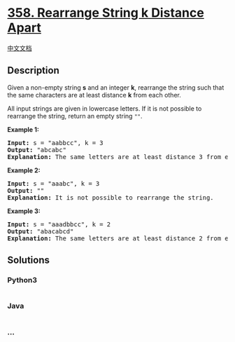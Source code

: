 # [358. Rearrange String k Distance Apart](https://leetcode.com/problems/rearrange-string-k-distance-apart)

[中文文档](/solution/0300-0399/0358.Rearrange%20String%20k%20Distance%20Apart/README.md)

## Description

<p>Given a non-empty string <b>s</b> and an integer <b>k</b>, rearrange the string such that the same characters are at least distance <b>k</b> from each other.</p>

<p>All input strings are given in lowercase letters. If it is not possible to rearrange the string, return an empty string <code>""</code>.</p>

<p><strong>Example 1:</strong></p>

<div>
<pre>
<strong>Input: </strong>s = <span id="example-input-1-1">"aabbcc"</span>, k = <span id="example-input-1-2">3</span>
<strong>Output: </strong><span id="example-output-1">"abcabc" 
<strong>Explanation: </strong></span>The same letters are at least distance 3 from each other.
</pre>

<div>
<p><strong>Example 2:</strong></p>

<pre>
<strong>Input: </strong>s = <span id="example-input-2-1">"aaabc"</span>, k = <span id="example-input-2-2">3</span>
<strong>Output: </strong><span id="example-output-2">"" 
<strong>Explanation:</strong> </span>It is not possible to rearrange the string.
</pre>

<div>
<p><strong>Example 3:</strong></p>

<pre>
<strong>Input: </strong>s = <span id="example-input-3-1">"aaadbbcc"</span>, k = <span id="example-input-3-2">2</span>
<strong>Output: </strong><span id="example-output-3">"abacabcd"
</span><span id="example-output-2"><strong>Explanation:</strong> </span>The same letters are at least distance 2 from each other.
</pre>
</div>
</div>
</div>

## Solutions

<!-- tabs:start -->

### **Python3**

```python

```

### **Java**

```java

```

### **...**

```

```

<!-- tabs:end -->
